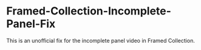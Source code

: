 # Framed-Collection-Incomplete-Panel-Fix
This is an unofficial fix for the incomplete panel video in Framed Collection. 
